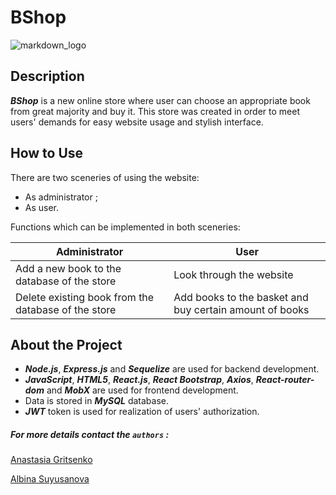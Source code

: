 # BShop

![markdown_logo](https://www.freevector.com/uploads/vector/preview/30227/BookClipartSet_02.jpg)

## Description
**_BShop_** is a new online store where user can choose an appropriate book from great majority and buy it. This store 
was created in order to meet users' demands for easy website usage and stylish interface.


## How to Use
There are two sceneries of using the website:

- As administrator ;
- As user.

Functions which can be implemented in both sceneries:

Administrator | User
------------- | ----
Add a new book to the database of the store | Look through the website
Delete existing book from the database of the store | Add books to the basket and buy certain amount of books


## About the Project

- *__Node.js__*, *__Express.js__* and *__Sequelize__* are used for backend development.
- *__JavaScript__*, *__HTML5__*, *__React.js__*, *__React Bootstrap__*, *__Axios__*, *__React-router-dom__* and *__MobX__* are used for frontend development.
- Data is stored in *__MySQL__* database.
- *__JWT__* token is used for realization of users' authorization.
 

##### For more details contact the `authors` :

[Anastasia Gritsenko](https://instagram.com/gritsenko_anastasia?utm_medium=copy_link)

[Albina Suyusanova](https://instagram.com/_albina_3107?utm_medium=copy_link) 
